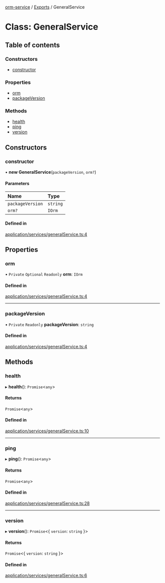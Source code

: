 [orm-service](../README.md) / [Exports](../modules.md) / GeneralService

# Class: GeneralService

## Table of contents

### Constructors

- [constructor](GeneralService.md#constructor)

### Properties

- [orm](GeneralService.md#orm)
- [packageVersion](GeneralService.md#packageversion)

### Methods

- [health](GeneralService.md#health)
- [ping](GeneralService.md#ping)
- [version](GeneralService.md#version)

## Constructors

### constructor

• **new GeneralService**(`packageVersion`, `orm?`)

#### Parameters

| Name | Type |
| :------ | :------ |
| `packageVersion` | `string` |
| `orm?` | `IOrm` |

#### Defined in

[application/services/generalService.ts:4](https://github.com/FlavioLionelRita/lambdaorm-svc/blob/4b62e68/src/application/services/generalService.ts#L4)

## Properties

### orm

• `Private` `Optional` `Readonly` **orm**: `IOrm`

#### Defined in

[application/services/generalService.ts:4](https://github.com/FlavioLionelRita/lambdaorm-svc/blob/4b62e68/src/application/services/generalService.ts#L4)

___

### packageVersion

• `Private` `Readonly` **packageVersion**: `string`

#### Defined in

[application/services/generalService.ts:4](https://github.com/FlavioLionelRita/lambdaorm-svc/blob/4b62e68/src/application/services/generalService.ts#L4)

## Methods

### health

▸ **health**(): `Promise`<`any`\>

#### Returns

`Promise`<`any`\>

#### Defined in

[application/services/generalService.ts:10](https://github.com/FlavioLionelRita/lambdaorm-svc/blob/4b62e68/src/application/services/generalService.ts#L10)

___

### ping

▸ **ping**(): `Promise`<`any`\>

#### Returns

`Promise`<`any`\>

#### Defined in

[application/services/generalService.ts:28](https://github.com/FlavioLionelRita/lambdaorm-svc/blob/4b62e68/src/application/services/generalService.ts#L28)

___

### version

▸ **version**(): `Promise`<{ `version`: `string`  }\>

#### Returns

`Promise`<{ `version`: `string`  }\>

#### Defined in

[application/services/generalService.ts:6](https://github.com/FlavioLionelRita/lambdaorm-svc/blob/4b62e68/src/application/services/generalService.ts#L6)

